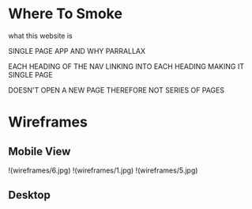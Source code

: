 # Where To Smoke

what this website is

SINGLE PAGE APP AND WHY PARRALLAX

EACH HEADING OF THE NAV LINKING INTO EACH HEADING MAKING IT SINGLE PAGE

DOESN'T OPEN A NEW PAGE THEREFORE NOT SERIES OF PAGES

# Wireframes
## Mobile View

!(wireframes/6.jpg)
!(wireframes/1.jpg)
!(wireframes/5.jpg)


## Desktop
